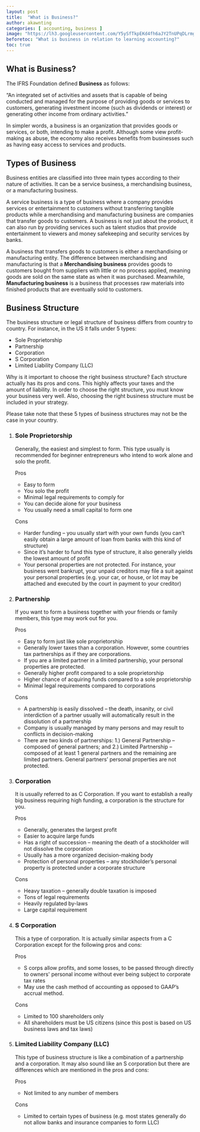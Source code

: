 ```yaml
---
layout: post
title:  "What is Business?"
author: akawnting
categories: [ accounting, business ]
image: "https://lh3.googleusercontent.com/Y5ySfTkpEKd4fh6aJY2TnUPqDLrmgq4F1S_8zTGyiKvbblKtagj1_3o1L-dpRGNP8eK9PvUJK6ZWYbZH7zINQDrSu0cht9kWotItrzpmSp1FhKWoIVIAkH-lz4zAUCkKmvsERqOUjpYdVfH5iFonziaHEm_Y-NLQnHVxMGyfiiZnhqkoX3EWeoGQYqjtdHoO6rWcMzinng0EnRQWxAQx280RA48SIaDbfvUMCq3BRr53Q1fL92OYKrv1rmkW7ra_DYAYjMcFHo7Ug7E2zfQ0i-WI4VBmOSDsLKvoMwWUwtlRntpDmc7akikcXeobZjkvc773bJcyU_6k2HmA3hA7N5yoO1ELzr4uhyWIEM47ZWsrs2laLm3zk2Kn1CZCi0QWFDb5MrkV_PQWDU2FKXR-_H6iOmTFcmcJVY98G5kMY6mx97TkcGox5eAIcU9wD1_dJm8hVHXQjdw5wyHOVaJkywSnd2d64Axq2a58OBceRIuvC2TRi458Lccn2XBRbzpUueTRXELxnIBtlJJDjgaqX7TG0S-N-OrbEwkNGzlx2xFYG2yPT7CghT0R2PXE0HEC9JWp7dp1JtXJmMxxPvr-Z0AIHAeiFwN4YkHcS2oTSLsIbqXSLlmHeWCv_qkt4UXAC3-JKCPAdH-oc5wcT6j_G9Fi6Z-7yg=w866-h576-no"
beforetoc: "What is business in relation to learning accounting?"
toc: true
---
```


<h2 id="1"><strong>What is Business?</strong></h2>
<p>The IFRS Foundation defined <strong>Business</strong> as follows:</p>
<p>&ldquo;An integrated set of activities and assets that is capable of being conducted and managed for the purpose of providing goods or services to customers, generating investment income (such as dividends or interest) or generating other income from ordinary activities.&rdquo;</p>
<p>In simpler words, a business is an organization that provides goods or services, or both, intending to make a profit. Although some view profit-making as abuse, the economy also receives benefits from businesses such as having easy access to services and products.</p>
<h2 id="2"><strong>Types of Business</strong></h2>
<p>Business entities are classified into three main types according to their nature of activities. It can be a service business, a merchandising business, or a manufacturing business.</p>
<p>A service business is a type of business where a company provides services or entertainment to customers without transferring tangible products while a merchandising and manufacturing business are companies that transfer goods to customers. A business is not just about the product, it can also run by providing services such as talent studios that provide entertainment to viewers and money safekeeping and security services by banks.</p>
<p>A business that transfers goods to customers is either a merchandising or manufacturing entity. The difference between merchandising and manufacturing is that a <strong>Merchandising business</strong> provides goods to customers bought from suppliers with little or no process applied, meaning goods are sold on the same state as when it was purchased. Meanwhile, <strong>Manufacturing business</strong> is a business that processes raw materials into finished products that are eventually sold to customers.</p>
<h2 id="3"><strong>Business Structure</strong></h2>
<p>The business structure or legal structure of business differs from country to country. For instance, in the US it falls under 5 types:</p>
<ul>
<li>Sole Proprietorship</li>
<li>Partnership</li>
<li>Corporation</li>
<li>S Corporation</li>
<li>Limited Liability Company (LLC)</li>
</ul>
<p>Why is it important to choose the right business structure? Each structure actually has its pros and cons. This highly affects your taxes and the amount of liability. In order to choose the right structure, you must know your business very well. Also, choosing the right business structure must be included in your strategy.</p>
<p>Please take note that these 5 types of business structures may not be the case in your country.</p>
<ol>
<li><h3><strong>Sole Proprietorship</strong></h3></li>
<p>Generally, the easiest and simplest to form. This type usually is recommended for beginner entrepreneurs who intend to work alone and solo the profit.</p>
<p>Pros</p>
<ul>
<li>Easy to form</li>
<li>You solo the profit</li>
<li>Minimal legal requirements to comply for</li>
<li>You can decide alone for your business</li>
<li>You usually need a small capital to form one</li>
</ul>
<p>Cons</p>
<ul>
<li>Harder funding &ndash; you usually start with your own funds (you can&rsquo;t easily obtain a large amount of loan from banks with this kind of structure)</li>
<li>Since it&rsquo;s harder to fund this type of structure, it also generally yields the lowest amount of profit</li>
<li>Your personal properties are not protected. For instance, your business went bankrupt, your unpaid creditors may file a suit against your personal properties (e.g. your car, or house, or lot may be attached and executed by the court in payment to your creditor)</li>
</ul>
<li><h3><strong>Partnership</strong></h3></li>
<p>If you want to form a business together with your friends or family members, this type may work out for you.</p>
<p>Pros</p>
<ul>
<li>Easy to form just like sole proprietorship</li>
<li>Generally lower taxes than a corporation. However, some countries tax partnerships as if they are corporations.</li>
<li>If you are a limited partner in a limited partnership, your personal properties are protected.</li>
<li>Generally higher profit compared to a sole proprietorship</li>
<li>Higher chance of acquiring funds compared to a sole proprietorship</li>
<li>Minimal legal requirements compared to corporations</li>
</ul>
<p>Cons</p>
<ul>
<li>A partnership is easily dissolved &ndash; the death, insanity, or civil interdiction of a partner usually will automatically result in the dissolution of a partnership</li>
<li>Company is usually managed by many persons and may result to conflicts in decision-making</li>
<li>There are two kinds of partnerships: 1.) General Partnership &ndash; composed of general partners; and 2.) Limited Partnership &ndash; composed of at least 1 general partners and the remaining are limited partners. General partners&rsquo; personal properties are not protected.</li>
</ul>
<li><h3><strong>Corporation</strong></h3></li>
<p>It is usually referred to as C Corporation. If you want to establish a really big business requiring high funding, a corporation is the structure for you.</p>
<p>Pros</p>
<ul>
<li>Generally, generates the largest profit</li>
<li>Easier to acquire large funds</li>
<li>Has a right of succession &ndash; meaning the death of a stockholder will not dissolve the corporation</li>
<li>Usually has a more organized decision-making body</li>
<li>Protection of personal properties &ndash; any stockholder&rsquo;s personal property is protected under a corporate structure</li>
</ul>
<p>Cons</p>
<ul>
<li>Heavy taxation &ndash; generally double taxation is imposed</li>
<li>Tons of legal requirements</li>
<li>Heavily regulated by-laws</li>
<li>Large capital requirement</li>
</ul>
<li><h3><strong>S Corporation</strong></h3></li>
<p>This a type of corporation. It is actually similar aspects from a C Corporation except for the following pros and cons:</p>
<p>Pros</p>
<ul>
<li>S corps allow profits, and some losses, to be passed through directly to owners' personal income without ever being subject to corporate tax rates</li>
<li>May use the cash method of accounting as opposed to GAAP&rsquo;s accrual method.</li>
</ul>
<p>Cons</p>
<ul>
<li>Limited to 100 shareholders only</li>
<li>All shareholders must be US citizens (since this post is based on US business laws and tax laws)</li>
</ul>
<li><h3><strong>Limited Liability Company (LLC)</strong></h3></li>
<p>This type of business structure is like a combination of a partnership and a corporation. It may also sound like an S corporation but there are differences which are mentioned in the pros and cons:</p>
<p>Pros</p>
<ul>
<li>Not limited to any number of members</li>
</ul>
<p>Cons</p>
<ul>
<li>Limited to certain types of business (e.g. most states generally do not allow banks and insurance companies to form LLC)</li>
</ul>
</ol>